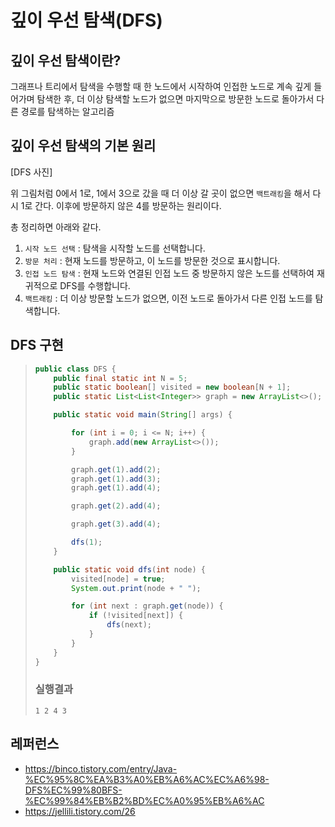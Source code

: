 # 깊이 우선 탐색(DFS)

## 깊이 우선 탐색이란?
그래프나 트리에서 탐색을 수행할 때 한 노드에서 시작하여 인접한 노드로 계속 깊게 들어가며 탐색한 후, 더 이상 탐색할 노드가 없으면 마지막으로 방문한 노드로 돌아가서 다른 경로를 탐색하는 알고리즘

## 깊이 우선 탐색의 기본 원리

[DFS 사진]

위 그림처럼 0에서 1로, 1에서 3으로 갔을 때 더 이상 갈 곳이 없으면 `백트래킹`을 해서 다시 1로 간다. 이후에 방문하지 않은 4를 방문하는 원리이다.

총 정리하면 아래와 같다.
1. `시작 노드 선택` : 탐색을 시작할 노드를 선택합니다.
2. `방문 처리` : 현재 노드를 방문하고, 이 노드를 방문한 것으로 표시합니다.
3. `인접 노드 탐색` : 현재 노드와 연결된 인접 노드 중 방문하지 않은 노드를 선택하여 재귀적으로 DFS를 수행합니다.
4. `백트래킹` : 더 이상 방문할 노드가 없으면, 이전 노드로 돌아가서 다른 인접 노드를 탐색합니다.

## DFS 구현

> ```java
> public class DFS {
>     public final static int N = 5;
>     public static boolean[] visited = new boolean[N + 1];
>     public static List<List<Integer>> graph = new ArrayList<>();
> 
>     public static void main(String[] args) {
> 
>         for (int i = 0; i <= N; i++) {
>             graph.add(new ArrayList<>());
>         }
> 
>         graph.get(1).add(2);
>         graph.get(1).add(3);
>         graph.get(1).add(4);
> 
>         graph.get(2).add(4);
> 
>         graph.get(3).add(4);
> 
>         dfs(1);
>     }
> 
>     public static void dfs(int node) {
>         visited[node] = true;
>         System.out.print(node + " ");
> 
>         for (int next : graph.get(node)) {
>             if (!visited[next]) {
>                 dfs(next);
>             }
>         }
>     }
> }
> ```
> ### 실행결과
> ```
> 1 2 4 3
> ```

## 레퍼런스
- https://binco.tistory.com/entry/Java-%EC%95%8C%EA%B3%A0%EB%A6%AC%EC%A6%98-DFS%EC%99%80BFS-%EC%99%84%EB%B2%BD%EC%A0%95%EB%A6%AC
- https://jellili.tistory.com/26